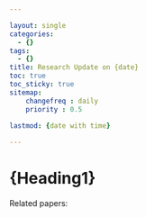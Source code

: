 ```yaml
---

layout: single
categories: 
  - {}
tags:       
  - {}
title: Research Update on {date}
toc: true
toc_sticky: true
sitemap: 
    changefreq : daily
    priority : 0.5
    
lastmod: {date with time}

---
```


# {Heading1}

Related papers:

